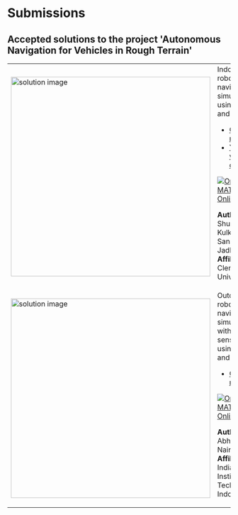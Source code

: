 # Submissions

## Accepted solutions to the project 'Autonomous Navigation for Vehicles in Rough Terrain'
<table>
<tr class="odd">
<td width ="500">
<img src="https://github.com/Autonomousanz/Autonomous-Navigation-in-Rough-Terrain/raw/master/Videos/run.gif" alt="solution image" width="450"/>
</td>
<td width ="500">
Indoor Husky robot navigation simulation using ROS and Gazebo<br>
<ul>
<li><a href="https://github.com/Autonomousanz/Autonomous-Navigation-in-Rough-Terrain//">GitHub repository</a></li>
<li><a href="https://www.youtube.com/watch?v=1A5JWeAHcRw&list=PLn8PRpmsu08ogRonqegcx8xJCSSQO5yVX&index=3">YouTube video demo</a></li></ul>

[![Open in MATLAB Online](https://www.mathworks.com/images/responsive/global/open-in-matlab-online.svg)](https://matlab.mathworks.com/open/github/v1?repo=Autonomousanz/Autonomous-Navigation-in-Rough-Terrain)

**Author:** Shubhankar Kulkarn and Sanskruti Jadhav</br>
**Affiliation** Clemson University
</td>
</tr>
<tr class="odd">
<td width ="500">
<img src="https://raw.githubusercontent.com/NairAbhishek1403/Rough-Terrain-Navigation/noetic/jackal.jpeg" alt="solution image" width="450"/>
</td>
<td width ="500">
Outdoor robot navigation simulation with multiple sensors using ROS and Gazebo<br>
<ul>
<li><a href="https://github.com/NairAbhishek1403/Rough-Terrain-Navigation/">GitHub repository</a></li>
</ul>

[![Open in MATLAB Online](https://www.mathworks.com/images/responsive/global/open-in-matlab-online.svg)](https://matlab.mathworks.com/open/github/v1?repo=NairAbhishek1403/Rough-Terrain-Navigation)

**Author:** Abhishek Nair</br>
**Affiliation** Indian Institute of Technology Indore
</td>
</tr>
</table>
